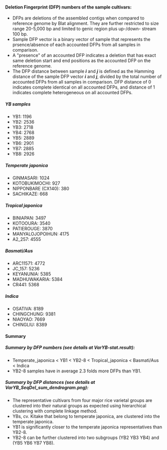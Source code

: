 #### Deletion Fingerprint (DFP) numbers of the sample cultivars:
* DFPs are deletions of the assembled contigs when compared to reference genome by Blat alignment. They are further restricted to size range 20-5,000 bp and limited to genic region plus up-/down- stream 100 bp.
* Sample DFP vector is a binary vector of sample that represents the prsence/absence of each accounted DFPs from all samples in comparison.
* A "presence" of an accounted DFP indicates a deletion that has exact same deletion start and end positions as the accounted DFP on the reference genome.
* The DFP distance between sample _**i**_ and _**j**_ is defined as the Hamming distance of the sample DFP vector _**i**_ and _**j**_, divided by the total number of accounted DFPs from all samples in comparison. DFP distance of 0 indicates complete identical on all accounted DFPs, and distance of 1 indicates complete heterogeneous on all accounted DFPs.

##### YB samples
* YB1: 1196
* YB2: 2536
* YB3: 2718
* YB4: 2768
* YB5: 2889
* YB6: 2901
* YB7: 2885
* YB8: 2926

##### Temperate japonica
* GINMASARI: 1024
* KOTOBUKIMOCHI: 927
* NIPPONBARE (CX140): 380
* SACHIKAZE: 668

##### Tropical japonica
* BINIAPAN: 3497
* KOTOOURA: 3540
* PATIEROUGE: 3870
* MANYALOJOPOIHUN: 4175
* A2_257: 4555

##### Basmati/Aus
* ARC11571: 4772
* JC_157: 5236
* KEYANUNIA: 5385
* MADHUWAKARIA: 5384
* CR441: 5368

##### Indica
* OSATIVA: 8189
* CHINGCHUNG: 9381
* NIAOYAO: 7669
* CHINGLIU: 8389

#### Summary
##### Summary by DFP numbers (see details at VarYB-stat.result):
* Temperate_japonica < YB1 < YB2-8 < Tropical_japonica < Basmati/Aus < Indica
* YB2-8 samples have in average 2.3 folds more DFPs than YB1.   

##### Summary by DFP distances (see details at VarYB_SeqDel_sum_dendrogram.png):
* The representative cultivars from four major rice varietal groups are clustered into their natural groups as expected using hierarchical clustering with complete linkage method.
* YBs, cv. Kitake that belong to temperate japonica, are clustered into the temperate japonica.
* YB1 is significantly closer to the temperate japonica representatives than YB2-8.
* YB2-8 can be further clustered into two subgroups (YB2 YB3 YB4) and (YB5 YB6 YB7 YB8).
